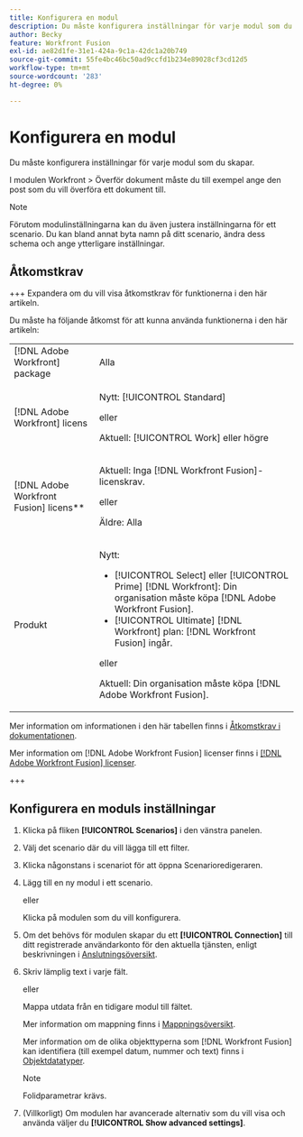 ```yaml
---
title: Konfigurera en modul
description: Du måste konfigurera inställningar för varje modul som du skapar.
author: Becky
feature: Workfront Fusion
exl-id: ae82d1fe-31e1-424a-9c1a-42dc1a20b749
source-git-commit: 55fe4bc46bc50ad9ccfd1b234e89028cf3cd12d5
workflow-type: tm+mt
source-wordcount: '283'
ht-degree: 0%

---
```


# Konfigurera en modul

Du måste konfigurera inställningar för varje modul som du skapar.

I modulen Workfront > Överför dokument måste du till exempel ange den post som du vill överföra ett dokument till.

>[!NOTE]
>
>Förutom modulinställningarna kan du även justera inställningarna för ett scenario. Du kan bland annat byta namn på ditt scenario, ändra dess schema och ange ytterligare inställningar.

## Åtkomstkrav

+++ Expandera om du vill visa åtkomstkrav för funktionerna i den här artikeln.

Du måste ha följande åtkomst för att kunna använda funktionerna i den här artikeln:

<table style="table-layout:auto">
 <col> 
 <col> 
 <tbody> 
  <tr> 
   <td role="rowheader">[!DNL Adobe Workfront] package</td> 
   <td> <p>Alla</p> </td> 
  </tr> 
  <tr data-mc-conditions=""> 
   <td role="rowheader">[!DNL Adobe Workfront] licens</td> 
   <td> <p>Nytt: [!UICONTROL Standard]</p><p>eller</p><p>Aktuell: [!UICONTROL Work] eller högre</p> </td> 
  </tr> 
  <tr> 
   <td role="rowheader">[!DNL Adobe Workfront Fusion] licens**</td> 
   <td>
   <p>Aktuell: Inga [!DNL Workfront Fusion]-licenskrav.</p>
   <p>eller</p>
   <p>Äldre: Alla </p>
   </td> 
  </tr> 
  <tr> 
   <td role="rowheader">Produkt</td> 
   <td>
   <p>Nytt:</p> <ul><li>[!UICONTROL Select] eller [!UICONTROL Prime] [!DNL Workfront]: Din organisation måste köpa [!DNL Adobe Workfront Fusion].</li><li>[!UICONTROL Ultimate] [!DNL Workfront] plan: [!DNL Workfront Fusion] ingår.</li></ul>
   <p>eller</p>
   <p>Aktuell: Din organisation måste köpa [!DNL Adobe Workfront Fusion].</p>
   </td> 
  </tr>
 </tbody> 
</table>

Mer information om informationen i den här tabellen finns i [Åtkomstkrav i dokumentationen](/help/workfront-fusion/references/licenses-and-roles/access-level-requirements-in-documentation.md).

Mer information om [!DNL Adobe Workfront Fusion] licenser finns i [[!DNL Adobe Workfront Fusion] licenser](/help/workfront-fusion/set-up-and-manage-workfront-fusion/licensing-operations-overview/license-automation-vs-integration.md).

+++

## Konfigurera en moduls inställningar

1. Klicka på fliken **[!UICONTROL Scenarios]** i den vänstra panelen.
1. Välj det scenario där du vill lägga till ett filter.
1. Klicka någonstans i scenariot för att öppna Scenarioredigeraren.
1. Lägg till en ny modul i ett scenario.

   eller

   Klicka på modulen som du vill konfigurera.

1. Om det behövs för modulen skapar du ett **[!UICONTROL Connection]** till ditt registrerade användarkonto för den aktuella tjänsten, enligt beskrivningen i [Anslutningsöversikt](/help/workfront-fusion/get-started-with-fusion/understand-fusion/connection-overview.md).
1. Skriv lämplig text i varje fält.

   eller

   Mappa utdata från en tidigare modul till fältet.

   Mer information om mappning finns i [Mappningsöversikt](/help/workfront-fusion/get-started-with-fusion/understand-fusion/mapping-overview.md).

   Mer information om de olika objekttyperna som [!DNL Workfront Fusion] kan identifiera (till exempel datum, nummer och text) finns i [Objektdatatyper](/help/workfront-fusion/references/mapping-panel/data-types/item-data-types.md).

   >[!NOTE]
   >
   >Folidparametrar krävs.

1. (Villkorligt) Om modulen har avancerade alternativ som du vill visa och använda väljer du **[!UICONTROL Show advanced settings]**.
